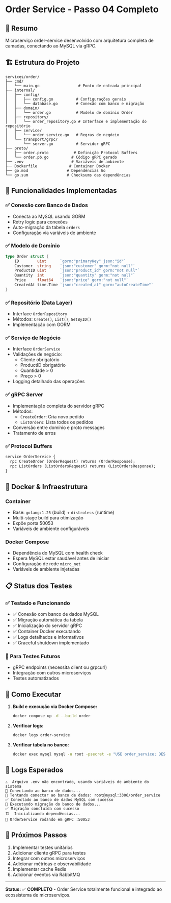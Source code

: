 # Order Service - Passo 04 Completo

## 🎯 Resumo
Microserviço order-service desenvolvido com arquitetura completa de camadas, conectando ao MySQL via gRPC.

## 🏗️ Estrutura do Projeto
```
services/order/
├── cmd/
│   └── main.go                 # Ponto de entrada principal
├── internal/
│   ├── config/
│   │   ├── config.go          # Configurações gerais
│   │   └── database.go        # Conexão com banco e migração
│   ├── domain/
│   │   └── order.go           # Modelo de domínio Order
│   ├── repository/
│   │   └── order_repository.go # Interface e implementação do repositório
│   ├── service/
│   │   └── order_service.go   # Regras de negócio
│   └── transport/grpc/
│       └── server.go          # Servidor gRPC
├── proto/
│   ├── order.proto           # Definição Protocol Buffers
│   └── order.pb.go          # Código gRPC gerado
├── .env                     # Variáveis de ambiente
├── Dockerfile              # Container Docker
├── go.mod                 # Dependências Go
└── go.sum                 # Checksums das dependências
```

## 🔧 Funcionalidades Implementadas

### ✅ Conexão com Banco de Dados
- Conecta ao MySQL usando GORM
- Retry logic para conexões
- Auto-migração da tabela `orders`
- Configuração via variáveis de ambiente

### ✅ Modelo de Domínio
```go
type Order struct {
    ID        uint      `gorm:"primaryKey" json:"id"`
    Customer  string    `json:"customer" gorm:"not null"`
    ProductID uint      `json:"product_id" gorm:"not null"`
    Quantity  int       `json:"quantity" gorm:"not null"`
    Price     float64   `json:"price" gorm:"not null"`
    CreatedAt time.Time `json:"created_at" gorm:"autoCreateTime"`
}
```

### ✅ Repositório (Data Layer)
- Interface `OrderRepository`
- Métodos: `Create()`, `List()`, `GetByID()`
- Implementação com GORM

### ✅ Serviço de Negócio
- Interface `OrderService`
- Validações de negócio:
  - Cliente obrigatório
  - ProductID obrigatório
  - Quantidade > 0
  - Preço > 0
- Logging detalhado das operações

### ✅ gRPC Server
- Implementação completa do servidor gRPC
- Métodos:
  - `CreateOrder`: Cria novo pedido
  - `ListOrders`: Lista todos os pedidos
- Conversão entre domínio e proto messages
- Tratamento de erros

### ✅ Protocol Buffers
```protobuf
service OrderService {
  rpc CreateOrder (OrderRequest) returns (OrderResponse);
  rpc ListOrders (ListOrdersRequest) returns (ListOrdersResponse);
}
```

## 🐳 Docker & Infraestrutura

### Container
- Base: `golang:1.25` (build) + `distroless` (runtime)
- Multi-stage build para otimização
- Expõe porta 50053
- Variáveis de ambiente configuráveis

### Docker Compose
- Dependência do MySQL com health check
- Espera MySQL estar saudável antes de iniciar
- Configuração de rede `micro_net`
- Variáveis de ambiente injetadas

## 📋 Status dos Testes

### ✅ Testado e Funcionando
- ✅ Conexão com banco de dados MySQL
- ✅ Migração automática da tabela
- ✅ Inicialização do servidor gRPC
- ✅ Container Docker executando
- ✅ Logs detalhados e informativos
- ✅ Graceful shutdown implementado

### 🔄 Para Testes Futuros
- gRPC endpoints (necessita client ou grpcurl)
- Integração com outros microserviços
- Testes automatizados

## 🚀 Como Executar

1. **Build e execução via Docker Compose:**
   ```bash
   docker compose up -d --build order
   ```

2. **Verificar logs:**
   ```bash
   docker logs order-service
   ```

3. **Verificar tabela no banco:**
   ```bash
   docker exec mysql mysql -u root -psecret -e "USE order_service; DESCRIBE orders;"
   ```

## 📝 Logs Esperados
```
⚠️  Arquivo .env não encontrado, usando variáveis de ambiente do sistema
🔗 Conectando ao banco de dados...
🔗 Tentando conectar ao banco de dados: root@mysql:3306/order_service  
✅ Conectado ao banco de dados MySQL com sucesso
🔄 Executando migração do banco de dados...
✅ Migração concluída com sucesso
🏗️  Inicializando dependências...
🚀 OrderService rodando em gRPC :50053
```

## 🎯 Próximos Passos
1. Implementar testes unitários
2. Adicionar cliente gRPC para testes
3. Integrar com outros microserviços
4. Adicionar métricas e observabilidade
5. Implementar cache Redis
6. Adicionar eventos via RabbitMQ

---
**Status:** ✅ **COMPLETO** - Order Service totalmente funcional e integrado ao ecossistema de microserviços.